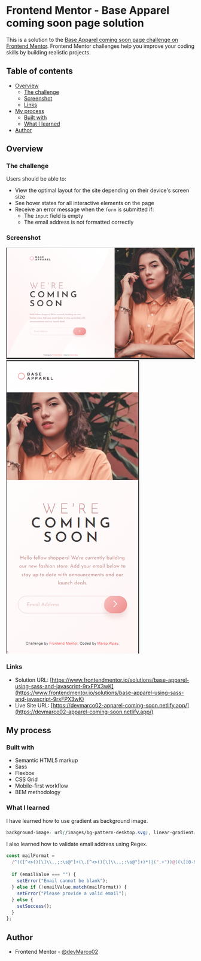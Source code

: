 # Frontend Mentor - Base Apparel coming soon page solution

This is a solution to the [Base Apparel coming soon page challenge on Frontend Mentor](https://www.frontendmentor.io/challenges/base-apparel-coming-soon-page-5d46b47f8db8a7063f9331a0). Frontend Mentor challenges help you improve your coding skills by building realistic projects.

## Table of contents

- [Overview](#overview)
  - [The challenge](#the-challenge)
  - [Screenshot](#screenshot)
  - [Links](#links)
- [My process](#my-process)
  - [Built with](#built-with)
  - [What I learned](#what-i-learned)
- [Author](#author)

## Overview

### The challenge

Users should be able to:

- View the optimal layout for the site depending on their device's screen size
- See hover states for all interactive elements on the page
- Receive an error message when the `form` is submitted if:
  - The `input` field is empty
  - The email address is not formatted correctly

### Screenshot

![desktop](./images/desktop.png)
![mobile](./images/mobile.png)

### Links

- Solution URL: [https://www.frontendmentor.io/solutions/base-apparel-using-sass-and-javascript-9rxFPX3wK](https://www.frontendmentor.io/solutions/base-apparel-using-sass-and-javascript-9rxFPX3wK)
- Live Site URL: [https://devmarco02-apparel-coming-soon.netlify.app/](https://devmarco02-apparel-coming-soon.netlify.app/)

## My process

### Built with

- Semantic HTML5 markup
- Sass
- Flexbox
- CSS Grid
- Mobile-first workflow
- BEM methodology

### What I learned

I have learned how to use gradient as background image.

```css
background-image: url(/images/bg-pattern-desktop.svg), linear-gradient(135deg, var(--first-from), var(--first-to));
```

I also learned how to validate email address using Regex.

```js
const mailFormat =
  /^(([^<>()[\]\\.,;:\s@"]+(\.[^<>()[\]\\.,;:\s@"]+)*)|(".+"))@((\[[0-9]{1,3}\.[0-9]{1,3}\.[0-9]{1,3}\.[0-9]{1,3}\])|(([a-zA-Z\-0-9]+\.)+[a-zA-Z]{2,}))$/;

  if (emailValue === "") {
    setError("Email cannot be blank");
  } else if (!emailValue.match(mailFormat)) {
    setError("Please provide a valid email");
  } else {
    setSuccess();
  }
};
```

## Author

- Frontend Mentor - [@devMarco02](https://www.frontendmentor.io/profile/devMarco02)
